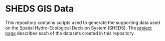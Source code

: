 SHEDS GIS Data
==============

This repository contains scripts used to generate the supporting data used on 
the Spatial Hydro-Ecological Decision System (SHEDS). The 
[project page](http://conte-ecology.github.io/shedsGisData/) describes each of 
the datasets created in this repository.